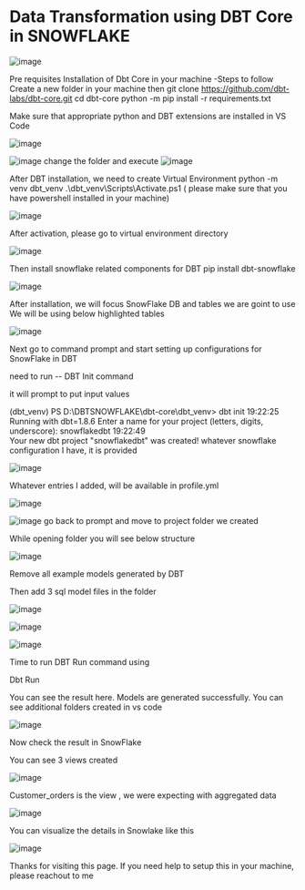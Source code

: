# Data Transformation using DBT Core in SNOWFLAKE

![image](https://github.com/user-attachments/assets/3e713816-efab-40ea-8fb7-1e152144e2c2)

Pre requisites
Installation of Dbt Core in your machine -Steps to follow
Create a new folder in your machine then
        git clone https://github.com/dbt-labs/dbt-core.git
        cd dbt-core
        python -m pip install -r requirements.txt

        
Make sure that appropriate python and DBT extensions are installed in VS Code


![image](https://github.com/user-attachments/assets/440d4e10-163e-4eda-9805-5f98e31b93c4)

![image](https://github.com/user-attachments/assets/ccf130d8-3d20-49eb-93cd-99b032328c72)
change the folder and execute
![image](https://github.com/user-attachments/assets/83cc5820-4212-4f29-b448-811c44d552d5)

After DBT installation, we need to create Virtual Environment 
python -m venv dbt_venv
.\dbt_venv\Scripts\Activate.ps1 ( please make sure that you have powershell installed in your machine)



![image](https://github.com/user-attachments/assets/176feb02-cd34-4839-9bf0-4f08fd23df84)

After activation, please go to virtual environment directory


![image](https://github.com/user-attachments/assets/3368ebd2-b223-4a8d-9e89-a0ee762f7c76)

Then install snowflake related components for DBT
pip install dbt-snowflake

![image](https://github.com/user-attachments/assets/2ee92382-3a1c-4465-9843-c770b8b86bfa)

After installation, we will focus SnowFlake DB and tables we are goint to use
We will be using below highlighted tables

![image](https://github.com/user-attachments/assets/9c2092ba-8422-4091-aba0-0e44c300c307)

Next go to command prompt and start setting up configurations for SnowFlake in DBT

need to run -- DBT Init command

it will prompt to put input values

(dbt_venv) PS D:\DBTSNOWFLAKE\dbt-core\dbt_venv> dbt init
19:22:25  Running with dbt=1.8.6
Enter a name for your project (letters, digits, underscore): snowflakedbt 
19:22:49  
Your new dbt project "snowflakedbt" was created!
whatever snowflake configuration I have, it is provided


![image](https://github.com/user-attachments/assets/4d676f29-cee2-4bda-975f-30bda5fd0f27)  

Whatever entries I added, will be available in profile.yml


![image](https://github.com/user-attachments/assets/d2094ca3-d9fa-4c74-b388-e40f3faf01a3)

![image](https://github.com/user-attachments/assets/a0d680dc-289e-45af-946e-a5cc6cc3f6a0)
go back to prompt and move to project folder we created

While opening folder you will see below structure


![image](https://github.com/user-attachments/assets/f6604429-684d-4a86-b091-a18195ad2f30)

Remove all example models generated by DBT

Then add 3 sql model files in the folder

![image](https://github.com/user-attachments/assets/e1ff499f-482b-4216-9cd0-0bfc363ef036)

![image](https://github.com/user-attachments/assets/97c90d15-af8b-4040-a5da-756be33931bc)

![image](https://github.com/user-attachments/assets/7791a54a-2cb1-4c80-b30e-75bd9a2c54b7)

Time to run DBT Run command using 

Dbt Run


You can see the result here. Models are generated successfully. You can see additional folders created in vs code


![image](https://github.com/user-attachments/assets/593fbc30-ec45-449f-bcd4-937540662096)


Now check the result in SnowFlake

You can see 3 views created 

![image](https://github.com/user-attachments/assets/2234cfb1-8c73-4307-9d83-1780b3ccc775)


Customer_orders is the view , we were expecting with aggregated data

![image](https://github.com/user-attachments/assets/02345ed2-8c6c-4ab0-a17d-7b65f95712e0)

You can visualize the details in Snowlake like this


![image](https://github.com/user-attachments/assets/dce1e194-f8f4-4c36-9d69-10aa880b9b4c)


Thanks for visiting this page. If you need help to setup this in your machine, please reachout to me


